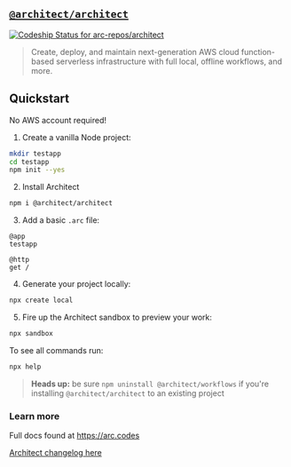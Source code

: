 ## [`@architect/architect`](https://www.npmjs.com/package/@architect/architect)
[ ![Codeship Status for arc-repos/architect](https://app.codeship.com/projects/6648b220-b6e0-0136-c44e-665f90db7339/status?branch=master)](https://app.codeship.com/projects/311665)

> Create, deploy, and maintain next-generation AWS cloud function-based serverless infrastructure with full local, offline workflows, and more.

## Quickstart
No AWS account required!

1. Create a vanilla Node project:

```bash
mkdir testapp
cd testapp
npm init --yes
```

2. Install Architect

```bash
npm i @architect/architect
```

3. Add a basic `.arc` file:

```arc
@app
testapp

@http
get /
```

4. Generate your project locally:

```bash
npx create local
```

5. Fire up the Architect sandbox to preview your work:

```bash
npx sandbox
```

To see all commands run:

```bash
npx help
```

> **Heads up:** be sure `npm uninstall @architect/workflows` if you're installing `@architect/architect` to an existing project


### Learn more

Full docs found at https://arc.codes

[Architect changelog here](./changelog.md)

